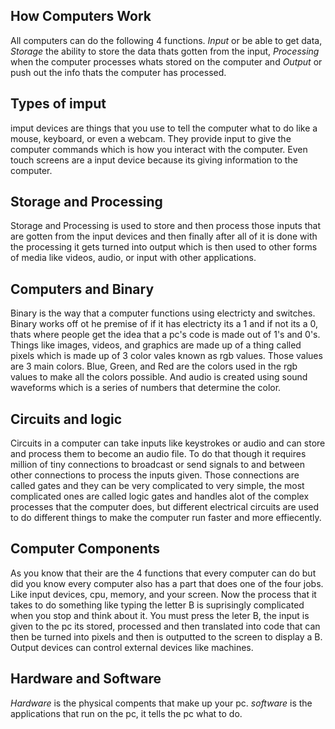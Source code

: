 ## How Computers Work

All computers can do the following 4 functions. *Input* or be able to get data, *Storage* the ability to store the data thats gotten from the input, *Processing* when the computer processes whats stored on the computer and *Output* or push out the info thats the computer has processed.

## Types of imput

imput devices are things that you use to tell the computer what to do like a mouse, keyboard, or even a webcam. They provide input to give the computer commands which is how you interact with the computer. Even touch screens are a input device because its giving information to the computer.

## Storage and Processing

Storage and Processing is used to store and then process those inputs that are gotten from the input devices and then finally after all of it is done with the processing it gets turned into output which is then used to other forms of media like videos, audio, or input with other applications.

## Computers and Binary

Binary is the way that a computer functions using electricty and switches. Binary works off ot he premise of if it has electricty its a 1 and if not its a 0, thats where people get the idea that a pc's code is made out of 1's and 0's. Things like images, videos, and graphics are made up of a thing called pixels which is made up of 3 color vales known as rgb values. Those values are 3 main colors. Blue, Green, and Red are the colors used in the rgb values to make all the colors possible. And audio is created using sound waveforms which is a series of numbers that determine the color.

## Circuits and logic

Circuits in a computer can take inputs like keystrokes or audio and can store and process them to become an audio file. To do that though it requires million of tiny connections to broadcast or send signals to and between other connections to process the inputs given. Those connections are called gates and they can be very complicated to very simple, the most complicated ones are called logic gates and handles alot of the complex processes that the computer does, but different electrical circuits are used to do different things to make the computer run faster and more effiecently.

## Computer Components

As you know that their are the 4 functions that every computer can do but did you know every computer also has a part that does one of the four jobs. Like input devices, cpu, memory, and your screen. Now the process that it takes to do something like typing the letter B is suprisingly complicated when you stop and think about it. You must press the leter B, the input is given to the pc its stored, processed and then translated into code that can then be turned into pixels and then is outputted to the screen to display a B. Output devices can control external devices like machines.

## Hardware and Software

*Hardware* is the physical compents that make up your pc. *software* is the applications that run on the pc, it tells the pc what to do.